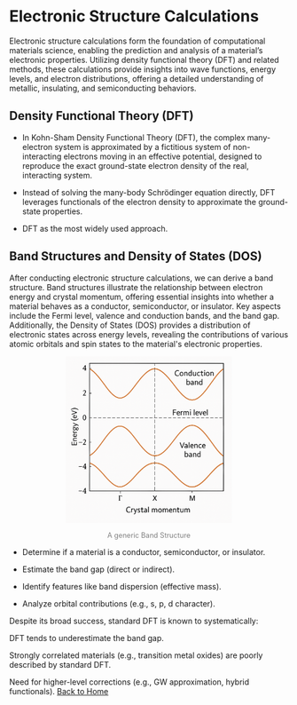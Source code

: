 # Electronic Structure Calculations

Electronic structure calculations form the foundation of computational materials science, enabling the prediction and analysis of a material’s electronic properties. Utilizing density functional theory (DFT) and related methods, these calculations provide insights into wave functions, energy levels, and electron distributions, offering a detailed understanding of metallic, insulating, and semiconducting behaviors.


## Density Functional Theory (DFT)

* In Kohn-Sham Density Functional Theory (DFT), the complex many-electron system is approximated by a fictitious system of non-interacting electrons moving in an effective potential, designed to reproduce the exact ground-state electron density of the real, interacting system.

* Instead of solving the many-body Schrödinger equation directly, DFT leverages functionals of the electron density to approximate the ground-state properties.

* DFT as the most widely used approach.

## Band Structures and Density of States (DOS)

After conducting electronic structure calculations, we can derive a band structure. Band structures illustrate the relationship between electron energy and crystal momentum, offering essential insights into whether a material behaves as a conductor, semiconductor, or insulator. Key aspects include the Fermi level, valence and conduction bands, and the band gap. Additionally, the Density of States (DOS) provides a distribution of electronic states across energy levels, revealing the contributions of various atomic orbitals and spin states to the material's electronic properties.

<div style="text-align: center;">
<img src="./bandstructure.png" alt="BandStruct" style="width: 300px; height: auto;">
</div>
<div style="text-align: center; font-size: 0.9em; color: gray;">
<p>A generic Band Structure</p>
</div>

* Determine if a material is a conductor, semiconductor, or insulator.

* Estimate the band gap (direct or indirect).

* Identify features like band dispersion (effective mass).

* Analyze orbital contributions (e.g., s, p, d character).


Despite its broad success, standard DFT is known to systematically: 

DFT tends to underestimate the band gap.

Strongly correlated materials (e.g., transition metal oxides) are poorly described by standard DFT.

Need for higher-level corrections (e.g., GW approximation, hybrid functionals).
[Back to Home](index.md)
